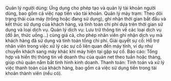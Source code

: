 Quản lý người dùng: Ứng dụng cho phép tạo và quản lý tài khoản người dùng, bao gồm cả việc nạp tiền vào tài khoản.
Quản lý máy trạm: Theo dõi trạng thái của máy (trống hoặc đang sử dụng), ghi nhận thời gian bắt đầu và kết thúc sử dụng của khách hàng, và tính toán chi phí dựa trên thời gian sử dụng và loại dịch vụ.
Quản lý dịch vụ: Lưu trữ thông tin về các loại dịch vụ (đồ ăn, thức uống...) cùng giá cả, cho phép nhân viên ghi nhận dịch vụ mà khách hàng đã sử dụng và tính toán tổng chi phí.
Giải quyết sự cố: Hỗ trợ nhân viên trong việc xử lý các sự cố liên quan đến máy tính, ví dụ như chuyển khách sang máy khác khi máy hiện tại gặp sự cố.
Báo cáo: Tổng hợp và hiển thị thông tin về doanh thu của quán net theo tuần hoặc tháng, giúp chủ quán nắm bắt tình hình kinh doanh.
Thanh toán: Tính toán và xử lý việc thanh toán của khách hàng, bao gồm cả việc sử dụng tiền trong tài khoản thành viên (nếu có).
